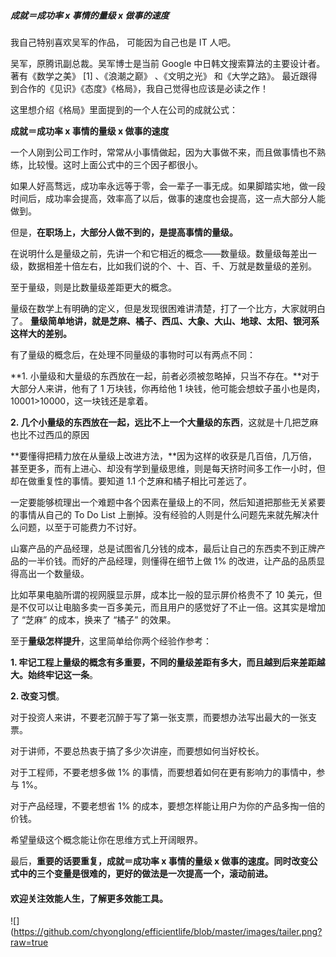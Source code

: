 ##### 成就＝成功率 x 事情的量级 x 做事的速度 

我自己特别喜欢吴军的作品， 可能因为自己也是 IT 人吧。

吴军，原腾讯副总裁。吴军博士是当前 Google 中日韩文搜索算法的主要设计者。著有《数学之美》 [1]  、《浪潮之巅》 、《文明之光》 和《大学之路》。 最近跟得到合作的《见识》《态度》《格局》，我自己觉得也应该是必读之作！

这里想介绍《格局》里面提到的一个人在公司的成就公式：

**成就＝成功率 x 事情的量级 x 做事的速度**

一个人刚到公司工作时，常常从小事情做起，因为大事做不来，而且做事情也不熟练，比较慢。这时上面公式中的三个因子都很小。

如果人好高骛远，成功率永远等于零，会一辈子一事无成。如果脚踏实地，做一段时间后，成功率会提高，效率高了以后，做事的速度也会提高，这一点大部分人能做到。

但是，**在职场上，大部分人做不到的，是提高事情的量级。**

在说明什么是量级之前，先讲一个和它相近的概念——数量级。数量级每差出一级，数据相差十倍左右，比如我们说的个、十、百、千、万就是数量级的差别。

至于量级，则是比数量级差距更大的概念。

量级在数学上有明确的定义，但是发现很困难讲清楚，打了一个比方，大家就明白了。
**量级简单地讲，就是芝麻、橘子、西瓜、大象、大山、地球、太阳、银河系这样大的差别。**

有了量级的概念后，在处理不同量级的事物时可以有两点不同：

**1. 小量级和大量级的东西放在一起，前者必须被忽略掉，只当不存在。**对于大部分人来讲，他有了 1 万块钱，你再给他 1 块钱，他可能会想蚊子虽小也是肉，10001>10000，这一块钱还是拿着。

**2. 几个小量级的东西放在一起，远比不上一个大量级的东西**，这就是十几把芝麻也比不过西瓜的原因

**要懂得把精力放在从量级上改进方法，**因为这样的收获是几百倍，几万倍，甚至更多，而有上进心、却没有学到量级思维，则是每天挤时间多工作一小时，但却在做重复性的事情。要知道 1.1 个芝麻和橘子相比可差远了。

一定要能够梳理出一个难题中各个因素在量级上的不同，然后知道把那些无关紧要的事情从自己的 To Do List 上删掉。没有经验的人则是什么问题先来就先解决什么问题，以至于可能费力不讨好。

山寨产品的产品经理，总是试图省几分钱的成本，最后让自己的东西卖不到正牌产品的一半价钱。而好的产品经理，则懂得在细节上做 1% 的改进，让产品的品质显得高出一个数量级。

比如苹果电脑所谓的视网膜显示屏，成本比一般的显示屏价格贵不了 10 美元，但是不仅可以让电脑多卖一百多美元，而且用户的感觉好了不止一倍。这其实是增加了 “芝麻” 的成本，换来了 “橘子” 的效果。

至于**量级怎样提升**，这里简单给你两个经验作参考：

**1. 牢记工程上量级的概念有多重要，不同的量级差距有多大，而且越到后来差距越大。始终牢记这一条**。

**2. 改变习惯**。

对于投资人来讲，不要老沉醉于写了第一张支票，而要想办法写出最大的一张支票。

对于讲师，不要总热衷于搞了多少次讲座，而要想如何当好校长。

对于工程师，不要老想多做 1% 的事情，而要想着如何在更有影响力的事情中，参与 1%。

对于产品经理，不要老想省 1% 的成本，要想怎样能让用户为你的产品多掏一倍的价钱。

希望量级这个概念能让你在思维方式上开阔眼界。

最后，**重要的话要重复，成就＝成功率 x 事情的量级 x 做事的速度。同时改变公式中的三个变量是很难的，更好的做法是一次提高一个，滚动前进。**


#### 欢迎关注效能人生，了解更多效能工具。
![](https://github.com/chyonglong/efficientlife/blob/master/images/tailer.png?raw=true